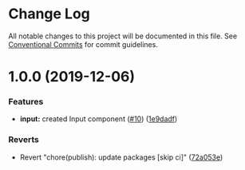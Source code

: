 # Change Log

All notable changes to this project will be documented in this file.
See [Conventional Commits](https://conventionalcommits.org) for commit guidelines.

# 1.0.0 (2019-12-06)


### Features

* **input:** created Input component ([#10](https://github.com/telus/pm-kit/issues/10)) ([1e9dadf](https://github.com/telus/pm-kit/commit/1e9dadf32524c5c76b06dbab675289702c143cb2))


### Reverts

* Revert "chore(publish): update packages [skip ci]" ([72a053e](https://github.com/telus/pm-kit/commit/72a053ed074c0136977c8d2d3cef596728e1ebed))
